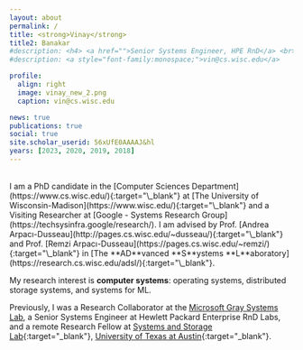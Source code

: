 ```yaml
---
layout: about
permalink: /
title: <strong>Vinay</strong>
title2: Banakar
#description: <h4> <a href="">Senior Systems Engineer, HPE RnD</a> <br> <a href="">Remote Research Fellow, UT Austin</a> </h4>
#description: <a style="font-family:monospace;">vin@cs.wisc.edu</a>

profile:
  align: right
  image: vinay_new_2.png
  caption: vin@cs.wisc.edu

news: true
publications: true
social: true
site.scholar_userid: 56xUfE0AAAAJ&hl
years: [2023, 2020, 2019, 2018]
---
```


<!-- <h3><strong>Hello!</strong></h3> -->
<br>
I am a PhD candidate in the [Computer Sciences Department](https://www.cs.wisc.edu/){:target="\_blank"} at [The University of Wisconsin-Madison](https://www.wisc.edu/){:target="\_blank"} and a Visiting Researcher at [Google - Systems Research Group](https://techsysinfra.google/research/). I am advised by Prof. [Andrea Arpacı-Dusseau](http://pages.cs.wisc.edu/~dusseau/){:target="\_blank"} and Prof. [Remzi Arpacı-Dusseau](https://pages.cs.wisc.edu/~remzi/){:target="\_blank"} in [The **AD**vanced **S**ystems **L**aboratory](https://research.cs.wisc.edu/adsl/){:target="\_blank"}.

My research interest is **computer systems**: operating systems, distributed storage systems, and systems for ML.

Previously, I was a Research Collaborator at the [Microsoft Gray Systems Lab](https://www.microsoft.com/en-us/research/group/gray-systems-lab/), a Senior Systems Engineer at Hewlett Packard Enterprise RnD Labs, and a remote Research Fellow at [Systems and Storage Lab](https://utsaslab.github.io/){:target="\_blank"}, [University of Texas at Austin](https://www.cs.utexas.edu/){:target="\_blank"}. 

<!-- I have had the pleasure collaborating with [Dr. Kimberly Keeton](https://en.wikipedia.org/wiki/Kimberly_Keeton){:target="\_blank"} [[Gen-Z persistent fabric-attached memory](http://openfam.github.io/){:target="\_blank"}], [Prof. Supreeth Shastri](https://homepage.cs.uiowa.edu/~sshastri/){:target="\_blank"} and [Prof. Arun Kumar](http://cseweb.ucsd.edu/~arunkk/){:target="\_blank"} [[GDPRBench](https://www.gdprbench.org/){:target="\_blank"}]. -->


<!-- data privacy and large scale resource (compute, network and storage) orchestration in datacenters. Especially, my recent work focuses on designing and building benchmarks for persistent fabric attached memory architecture, determining the impact of privacy regulations on storage system’s design and performance by building a benchmarking tool, and finally designing and implementing intent driven hardware provisioning and placement algorithms. -->